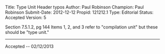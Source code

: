 Title:       Type Unit Header typos
Author:      Paul Robinson
Champion:    Paul Robinson
Submit-Date: 2012-12-12
Propid:      121212.1
Type:        Editorial
Status:      Accepted
Version:     5

Section 7.5.1.2, pg 144
Items 1, 2, and 3 refer to "compilation unit" but these should be "type unit."

---

Accepted -- 02/12/2013
